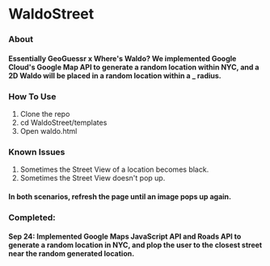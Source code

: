 # WaldoStreet

### About
#### Essentially GeoGuessr x Where's Waldo? We implemented Google Cloud's Google Map API to generate a random location within NYC, and a 2D Waldo will be placed in a random location within a _ radius. 

### How To Use
1. Clone the repo
2. cd WaldoStreet/templates
3. Open waldo.html

### Known Issues
1. Sometimes the Street View of a location becomes black.
2. Sometimes the Street View doesn't pop up.
#### In both scenarios, refresh the page until an image pops up again.

### Completed:
#### Sep 24: Implemented Google Maps JavaScript API and Roads API to generate a random location in NYC, and plop the user to the closest street near the random generated location.
